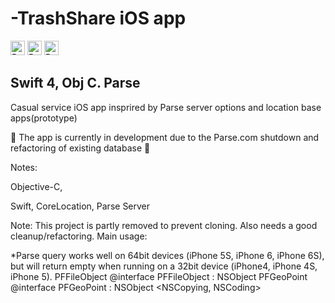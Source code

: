# -TrashShare iOS app

<img src="https://img.shields.io/badge/dependencies-Parse-blue.svg" height="23" alt="Retina-ready Shields example" />
<img src="https://img.shields.io/codeclimate/maintainability/angular/angular.js.svg" height="23" alt="Retina-ready Shields example" /> <img src="https://img.shields.io/badge/exercise-obj%20C-yellowgreen.svg" height="23" alt="Retina-ready Shields example" />

## Swift 4, Obj C. Parse
Casual service iOS app insprired by Parse server options and location base apps(prototype)

🚧 The app is currently in development due to the Parse.com shutdown and refactoring of existing database 🚧

Notes:

Objective-C,

Swift, 
CoreLocation, 
Parse Server

Note: This project is partly removed to prevent cloning. Also needs a good cleanup/refactoring.
Main usage:

*Parse query works well on 64bit devices (iPhone 5S, iPhone 6, iPhone 6S), but will return empty when running on a 32bit device (iPhone4, iPhone 4S, iPhone 5).
PFFileObject
@interface PFFileObject : NSObject
PFGeoPoint
@interface PFGeoPoint : NSObject <NSCopying, NSCoding>


